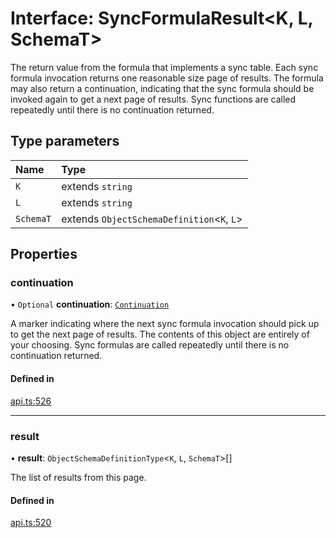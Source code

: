 # Interface: SyncFormulaResult<K, L, SchemaT\>

The return value from the formula that implements a sync table. Each sync formula invocation
returns one reasonable size page of results. The formula may also return a continuation, indicating
that the sync formula should be invoked again to get a next page of results. Sync functions
are called repeatedly until there is no continuation returned.

## Type parameters

| Name | Type |
| :------ | :------ |
| `K` | extends `string` |
| `L` | extends `string` |
| `SchemaT` | extends `ObjectSchemaDefinition`<`K`, `L`\> |

## Properties

### continuation

• `Optional` **continuation**: [`Continuation`](Continuation.md)

A marker indicating where the next sync formula invocation should pick up to get the next page of results.
The contents of this object are entirely of your choosing. Sync formulas are called repeatedly
until there is no continuation returned.

#### Defined in

[api.ts:526](https://github.com/coda/packs-sdk/blob/main/api.ts#L526)

___

### result

• **result**: `ObjectSchemaDefinitionType`<`K`, `L`, `SchemaT`\>[]

The list of results from this page.

#### Defined in

[api.ts:520](https://github.com/coda/packs-sdk/blob/main/api.ts#L520)
